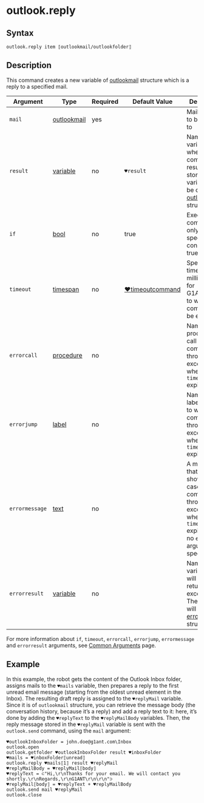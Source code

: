 # outlook.reply

## Syntax

```G1ANT
outlook.reply item ⟦outlookmail/outlookfolder⟧
```

## Description

This command creates a new variable of [outlookmail](https://github.com/G1ANT-Robot/G1ANT.Addon/blob/develop/G1ANT.Addon.MSOffice/G1ANT.Addon.MSOffice/Structures/OutlookMailStructure.md) structure which is a reply to a specified mail.

| Argument       | Type                                                         | Required | Default Value                                                | Description                                                  |
| -------------- | ------------------------------------------------------------ | -------- | ------------------------------------------------------------ | ------------------------------------------------------------ |
| `mail`         | [outlookmail](https://github.com/G1ANT-Robot/G1ANT.Addon/blob/develop/G1ANT.Addon.MSOffice/G1ANT.Addon.MSOffice/Structures/OutlookMailStructure.md) | yes      |                                                              | Mail message to be replied to                                |
| `result`       | [variable](](https://manual.g1ant.com/link/G1ANT.Language/G1ANT.Language/Structures/VariableStructure.md)) | no       | `♥result`                                                    | Name of a variable where the command's result will be stored. The variable will be of [outlookmail](https://github.com/G1ANT-Robot/G1ANT.Addon/blob/develop/G1ANT.Addon.MSOffice/G1ANT.Addon.MSOffice/Structures/OutlookMailStructure.md) structure |
| `if`           | [bool](](https://manual.g1ant.com/link/G1ANT.Language/G1ANT.Language/Structures/BooleanStructure.md)) | no       | true                                                         | Executes the command only if a specified condition is true   |
| `timeout`      | [timespan](](https://manual.g1ant.com/link/G1ANT.Language/G1ANT.Language/Structures/TimeSpanStructure.md)) | no       | [♥timeoutcommand](](https://manual.g1ant.com/link/G1ANT.Language/G1ANT.Addon.Core/Variables/TimeoutCommandVariable.md)) | Specifies time in milliseconds for G1ANT.Robot to wait for the command to be executed |
| `errorcall`    | [procedure](](https://manual.g1ant.com/link/G1ANT.Language/G1ANT.Language/Structures/ProcedureStructure.md)) | no       |                                                              | Name of a procedure to call when the command throws an exception or when a given `timeout` expires |
| `errorjump`    | [label](](https://manual.g1ant.com/link/G1ANT.Language/G1ANT.Language/Structures/LabelStructure.md)) | no       |                                                              | Name of the label to jump to when the command throws an exception or when a given `timeout` expires |
| `errormessage` | [text](](https://manual.g1ant.com/link/G1ANT.Language/G1ANT.Language/Structures/TextStructure.md)) | no       |                                                              | A message that will be shown in case the command throws an exception or when a given `timeout` expires, and no `errorjump` argument is specified |
| `errorresult`  | [variable](](https://manual.g1ant.com/link/G1ANT.Language/G1ANT.Language/Structures/VariableStructure.md)) | no       |                                                              | Name of a variable that will store the returned exception. The variable will be of [error](](https://manual.g1ant.com/link/G1ANT.Language/G1ANT.Language/Structures/ErrorStructure.md)) structure |

For more information about `if`, `timeout`, `errorcall`, `errorjump`, `errormessage` and `errorresult` arguments, see [Common Arguments](https://github.com/G1ANT-Robot/G1ANT.Manual/blob/develop/appendices/common-arguments.md) page.

## Example

In this example, the robot gets the content of the Outlook Inbox folder, assigns mails to the `♥mails` variable, then prepares a reply to the first unread email message (starting from the oldest unread element in the Inbox). The resulting draft reply is assigned to the `♥replyMail` variable. Since it is of `outlookmail` structure, you can retrieve the message body (the conversation history, because it’s a reply) and add a reply text to it: here, it’s done by adding the `♥replyText` to the `♥replyMailBody` variables. Then, the reply message stored in the `♥replyMail` variable is sent with the `outlook.send` command, using the `mail` argument:

```G1ANT
♥outlookInboxFolder = john.doe@g1ant.com\Inbox
outlook.open
outlook.getfolder ♥outlookInboxFolder result ♥inboxFolder
♥mails = ♥inboxFolder⟦unread⟧
outlook.reply ♥mails⟦1⟧ result ♥replyMail
♥replyMailBody = ♥replyMail⟦body⟧
♥replyText = ⊂"Hi,\r\nThanks for your email. We will contact you shortly.\r\nRegards,\r\nG1ANT\r\n\r\n"⊃
♥replyMail⟦body⟧ = ♥replyText + ♥replyMailBody
outlook.send mail ♥replyMail
outlook.close
```
